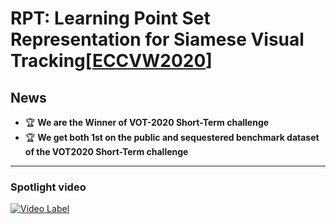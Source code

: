 # RPT: Learning Point Set Representation for Siamese Visual Tracking[[ECCVW2020](https://arxiv.org/abs/2008.03467)]


## News
- :trophy: **We are the Winner of VOT-2020 Short-Term challenge**
- :trophy: **We get both 1st on the public and sequestered benchmark dataset of the VOT2020 Short-Term challenge**


----
### Spotlight video

[![Video Label](https://img.youtube.com/vi/Yp0HiKvV8F4/0.jpg)](https://www.bilibili.com/video/BV1z5411h7nT)
